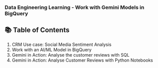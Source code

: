 ### Data Engineering Learning - Work with Gemini Models in BigQuery


## 📚 Table of Contents
1. CRM Use case: Social Media Sentiment Analysis
2. Work with an AI/ML Model in BigQuery
3. Gemini in Action: Analyse the customer reviews with SQL
4. Gemini in Action: Analyse Customer Reviews with Python Notebooks
